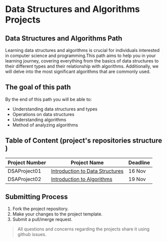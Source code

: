# Data Structures and Algorithms Projects

## Data Structures and Algorithms Path 
Learning data structures and algorithms is crucial for individuals interested in computer science and programming.This path aims to help you in your learning journey, 
covering everything from the basics of data structures to their different types and their relationship with algorithms. Additionally, we will delve into the most significant algorithms that are commonly used.


## The goal of this path
By the end of this path you will be able to:
- Understanding data structures and types
- Operations on data structures
- Understanding algorithms
- Method of analyzing algorithms


## Table of Content (project's repositories structure )
| Project Number | Project Name | Deadline |
| --- | ----------- |-------------|
DSAProject01 | [Introduction to Data Structures](https://github.com/lamabeta/Introduction-to-data-structures/tree/main) |	16 Nov
DSAProject02 | [Introduction to Algorithms](https://github.com/lamabeta/Introduction-to-algorithms/tree/main) |	19 Nov

## Submitting Process
1. Fork the project repository.
2. Make your changes to the project template.
3. Submit a pull/merge request.
> All questions and concerns regarding the projects share it using github issues.
